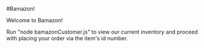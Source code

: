 #Bamazon!

Welcome to Bamazon!

Run "node bamazonCustomer.js" to view our current inventory and proceed with placing your order via the item's id number.


